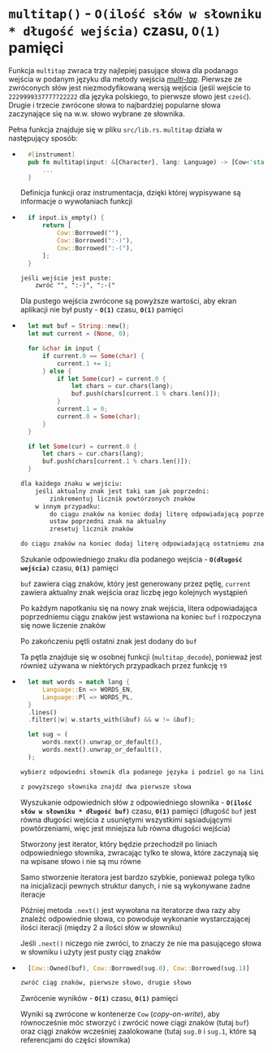 # `multitap()` - **`O(ilość słów w słowniku * długość wejścia)`** czasu, **`O(1)`** pamięci

Funkcja `multitap` zwraca trzy najlepiej pasujące słowa dla podanago wejścia w podanym języku dla metody wejścia [*multi-tap*](https://en.wikipedia.org/wiki/Multi-tap).
Pierwsze ze zwróconych słów jest niezmodyfikowaną wersją wejścia (jeśli wejście to `2229999337777722222` dla języka polskiego, to pierwsze słowo jest `cześć`).
Drugie i trzecie zwrócone słowa to najbardziej popularne słowa zaczynające się na w.w. słowo wybrane ze słownika.

Pełna funkcja znajduje się w pliku `src/lib.rs`. `multitap` działa w następujący sposób:

- ```rs
	#[instrument]
	pub fn multitap(input: &[Character], lang: Language) -> [Cow<'static, str>; 3] {
		...
	}
	```

	Definicja funkcji oraz instrumentacja, dzięki której wypisywane są informacje o wywołaniach funkcji

- ```rs
	if input.is_empty() {
		return [
			Cow::Borrowed(""),
			Cow::Borrowed(":-)"),
			Cow::Borrowed(":-("),
		];
	}
	```

	```txt
	jeśli wejście jest puste:
		zwróć "", ":-)", ":-("
	```

	Dla pustego wejścia zwrócone są powyższe wartości, aby ekran aplikacji nie był pusty - **`O(1)`** czasu, **`O(1)`** pamięci

- ```rs
	let mut buf = String::new();
	let mut current = (None, 0);

	for &char in input {
		if current.0 == Some(char) {
			current.1 += 1;
		} else {
			if let Some(cur) = current.0 {
				let chars = cur.chars(lang);
				buf.push(chars[current.1 % chars.len()]);
			}
			current.1 = 0;
			current.0 = Some(char);
		}
	}

	if let Some(cur) = current.0 {
		let chars = cur.chars(lang);
		buf.push(chars[current.1 % chars.len()]);
	}
	```

	```txt
	dla każdego znaku w wejściu:
		jeśli aktualny znak jest taki sam jak poprzedni:
			zinkrementuj licznik powtórzonych znaków
		w innym przypadku:
			do ciągu znaków na koniec dodaj literę odpowiadającą poprzedniemu znaku klikniętego tyle razy, ile wynosi licznik powtórzonych znaków
			ustaw poprzedni znak na aktualny
			zresetuj licznik znaków

	do ciągu znaków na koniec dodaj literę odpowiadającą ostatniemu znaku klikniętego tyle razy, ile wynosi licznik powtórzonych znaków
	```

	Szukanie odpowiedniego znaku dla podanego wejścia - **`O(długość wejścia)`** czasu, **`O(1)`** pamięci

	`buf` zawiera ciąg znaków, który jest generowany przez pętlę, `current` zawiera aktualny znak wejścia oraz liczbę jego kolejnych wystąpień

	Po każdym napotkaniu się na nowy znak wejścia, litera odpowiadająca poprzedniemu ciągu znaków jest wstawiona na koniec `buf` i rozpoczyna się nowe liczenie znaków

	Po zakończeniu pętli ostatni znak jest dodany do `buf`

	Ta pętla znajduje się w osobnej funkcji (`multitap_decode`), ponieważ jest również używana w niektórych przypadkach przez funkcję `t9`

- ```rs
	let mut words = match lang {
		Language::En => WORDS_EN,
		Language::Pl => WORDS_PL,
	}
	.lines()
	.filter(|w| w.starts_with(&buf) && w != &buf);

	let sug = (
		words.next().unwrap_or_default(),
		words.next().unwrap_or_default(),
	);
	```

	```txt
	wybierz odpowiedni słownik dla podanego języka i podziel go na linie, filtrując je aby zostały tylko słowa nie równe ciągu znaków ale zaczynające się nim

	z powyższego słownika znajdź dwa pierwsze słowa
	```

	Wyszukanie odpowiednich słów z odpowiedniego słownika - **`O(ilość słów w słowniku * długość buf)`** czasu, **`O(1)`** pamięci (długość `buf` jest równa długości wejścia z usuniętymi wszystkimi sąsiadującymi powtórzeniami, więc jest mniejsza lub równa długości wejścia)

	Stworzony jest iterator, który będzie przechodził po liniach odpowiedniego słownika, zwracając tylko te słowa, które zaczynają się na wpisane słowo i nie są mu równe

	Samo stworzenie iteratora jest bardzo szybkie, ponieważ polega tylko na inicjalizacji pewnych struktur danych, i nie są wykonywane żadne iteracje

	Później metoda `.next()` jest wywołana na iteratorze dwa razy aby znaleźć odpowiednie słowa, co powoduje wykonanie wystarczającej ilości iteracji (między 2 a ilości słów w słowniku)

	Jeśli `.next()` niczego nie zwróci, to znaczy że nie ma pasującego słowa w słowniku i użyty jest pusty ciąg znaków

- ```rs
	[Cow::Owned(buf), Cow::Borrowed(sug.0), Cow::Borrowed(sug.1)]
	```
	
	```txt
	zwróć ciąg znaków, pierwsze słowo, drugie słowo
	```
	
	Zwrócenie wyników - **`O(1)`** czasu, **`O(1)`** pamięci

	Wyniki są zwrócone w kontenerze `Cow` (*copy-on-write*), aby równocześnie móc stworzyć i zwrócić nowe ciągi znaków (tutaj `buf`) oraz ciągi znaków wcześniej zaalokowane (tutaj `sug.0` i `sug.1`, które są referencjami do części słownika)
